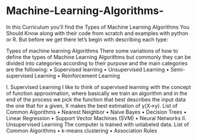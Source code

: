 # Machine-Learning-Algorithms-
In this Curriculum you’ll find the Types of Machine Learning Algorithms You Should Know along with their code from scratch and examples with python or R. But before we get there let’s begin with describing each type: 

Types of machine learning Algorithms
There some variations of how to define the types of Machine Learning Algorithms but commonly they can be divided into categories according to their purpose and the main categories are the following:
•	Supervised learning
•	Unsupervised Learning
•	Semi-supervised Learning
•	Reinforcement Learning

I.	Supervised Learning 
I like to think of supervised learning with the concept of function approximation, where basically we train an algorithm and in the end of the process we pick the function that best describes the input data the one that for a given, X makes the best estimation of y(X->y).
List of Common Algorithms
•	Nearest Neighbor
•	Naive Bayes
•	Decision Trees
•	Linear Regression
•	Support Vector Machines (SVM)
•	Neural Networks
II.	Unsupervised Learning
The computer is trained with unlabeled data.
List of Common Algorithms
•	k-means clustering
•	Association Rules
 

